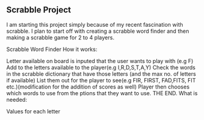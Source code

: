 ## Scrabble Project
I am starting this project simply because of my recent fascination with scrabble. I plan to start off with creating a scrabble word finder and then making a scrabble game for 2 to 4 players.

Scrabble Word Finder How it works:

Letter available on board is inputed that the user wants to play with (e.g F)
Add to the letters available to the player(e.g I,R,D,S,T,A,Y)
Check the words in the scrabble dictionary that have those letters (and the max no. of letters if available)
List them out for the player to see(e.g FIR, FIRST, FAD,FITS, FIT etc.)(modification for the addition of scores as well)
Player then chooses which words to use from the ptions that they want to use. THE END.
What is needed:

Values for each letter
